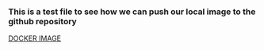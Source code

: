 ### This is a test file to see how we can push our local image to the github repository
[DOCKER IMAGE](OIP.jpeg)